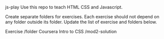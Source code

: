 js-play
Use this repo to teach HTML CSS and Javascript.

Create separate folders for exercises. Each exercise should not depend on any folder outside its folder.
Update the list of exercise and folders below.

Exercise /folder
Coursera Intro to CSS /mod2-solution